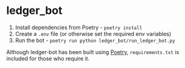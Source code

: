 # ledger_bot

1. Install dependencies from Poetry - `poetry install`
2. Create a `.env` file (or otherwise set the required env variables)
3. Run the bot - `poetry run python ledger_bot/run_ledger_bot.py`

Although ledger-bot has been built using [Poetry](https://python-poetry.org/), `requirements.txt` is included for those who require it.
